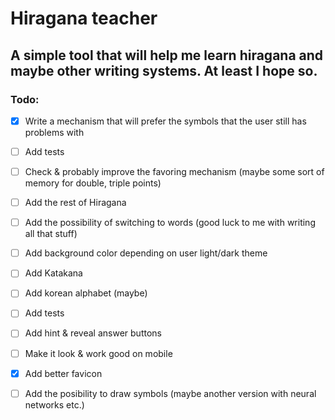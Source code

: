 # Hiragana teacher

## A simple tool that will help me learn hiragana and maybe other writing systems. At least I hope so. 

### Todo:
- [x] Write a mechanism that will prefer the symbols that the user still has problems with
- [ ] Add tests
- [ ] Check & probably improve the favoring mechanism (maybe some sort of memory for double, triple points)
- [ ] Add the rest of Hiragana
- [ ] Add the possibility of switching to words (good luck to me with writing all that stuff) 
- [ ] Add background color depending on user light/dark theme
- [ ] Add Katakana 
- [ ] Add korean alphabet (maybe)
- [ ] Add tests
- [ ] Add hint & reveal answer buttons
- [ ] Make it look & work good on mobile
- [x] Add better favicon
- [ ] Add the posibility to draw symbols (maybe another version with neural networks etc.)

